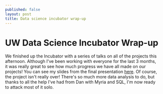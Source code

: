 ```yaml
---
published: false
layout: post
title: Data science incubator wrap-up
---
```

# UW Data Science Incubator Wrap-up

We finished up the Incubator with a series of talks on all of the projects this afternoon. Although I've been working with everyone for the last 3 months, it was really great to see how much progress we have all made on our projects! You can see my slides from the final presentation [here](https://www.dropbox.com/s/7e1fkazwpkj29ue/Clayton_incubator_final.pdf?dl=0). Of course, the project isn't really over! There's so much more data analysis to do, but thanks to all the help I've had from Dan with Myria and SQL, I'm now ready to attack most of it solo.
